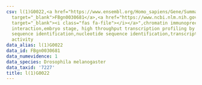 ```yaml
---
csv: l(1)G0022,<a href="https://www.ensembl.org/Homo_sapiens/Gene/Summary?db=core;g=FBgn0030681"
  target="_blank">FBgn0030681</a>,<a href="https://www.ncbi.nlm.nih.gov/pubmed/15998452"
  target="_blank"><i class="fas fa-file"></i></a>",chromatin immunoprecipitation assay,direct
  interaction,embryo stage, high throughput transcription profiling by microarray,nucleotide
  sequence identification,nucleotide sequence identification,transcriptional regulation,up-regulates
  activity
data_alias: l(1)G0022
data_id: FBgn0030681
data_numevidence: 1
data_species: Drosophila melanogaster
data_taxid: '7227'
title: l(1)G0022
---
```

